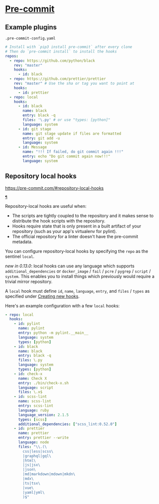 # [Pre-commit](https://pre-commit.com)

## Example plugins

`.pre-commit-config.yaml`

```yaml
# Install with `pip3 install pre-commit` after every clone
# Then do `pre-commit install` to install the hooks
repos:
  - repo: https://github.com/python/black
    rev: "master"
    hooks:
      - id: black
  - repo: https://github.com/prettier/prettier
    rev: "master" # Use the sha or tag you want to point at
    hooks:
      - id: prettier
  - repo: local
    hooks:
      - id: black
        name: black
        entry: black -q
        files: '\.py' # or use "types: [python]"
        language: system
      - id: git stage
        name: git stage update if files are formatted
        entry: git add -u
        language: system
      - id: Message
        name: "!!! If failed, do git commit again !!!"
        entry: echo "Do git commit again now!!!"
        language: system
```

## Repository local hooks

https://pre-commit.com/#repository-local-hooks

<small><a href="#repository-local-hooks">¶</a></small>

Repository-local hooks are useful when:

- The scripts are tightly coupled to the repository and it makes sense to distribute the hook
  scripts with the repository.
- Hooks require state that is only present in a built artifact of your repository (such as your
  app's virtualenv for pylint).
- The official repository for a linter doesn't have the pre-commit metadata.

You can configure repository-local hooks by specifying the `repo` as the sentinel `local`.

_new in 0.13.0_: local hooks can use any language which supports `additional_dependencies` or
`docker_image` / `fail` / `pcre` / `pygrep` / `script` / `system`. This enables you to install
things which previously would require a trivial mirror repository.

A `local` hook must define `id`, `name`, `language`, `entry`, and `files` / `types` as specified
under [Creating new hooks](https://pre-commit.com/#new-hooks).

Here's an example configuration with a few `local` hooks:

```yaml
- repo: local
  hooks:
    - id: pylint
      name: pylint
      entry: python -m pylint.__main__
      language: system
      types: [python]
    - id: black
      name: black
      entry: black -q
      files: \.py
      language: system
      types: [python]
    - id: check-x
      name: Check X
      entry: ./bin/check-x.sh
      language: script
      files: \.x$
    - id: scss-lint
      name: scss-lint
      entry: scss-lint
      language: ruby
      language_version: 2.1.5
      types: [scss]
      additional_dependencies: ["scss_lint:0.52.0"]
    - id: prettier
      name: prettier
      entry: prettier --write
      language: node
      files: "\\.(\
        css|less|scss\
        |graphql|gql\
        |html\
        |js|jsx\
        |json\
        |md|markdown|mdown|mkdn\
        |mdx\
        |ts|tsx\
        |vue\
        |yaml|yml\
        )$"
```
